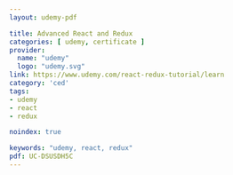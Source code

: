 ```yaml
---
layout: udemy-pdf

title: Advanced React and Redux
categories: [ udemy, certificate ]
provider:
  name: "udemy"
  logo: "udemy.svg"
link: https://www.udemy.com/react-redux-tutorial/learn
category: 'ced'
tags:
- udemy
- react
- redux

noindex: true

keywords: "udemy, react, redux"
pdf: UC-DSUSDH5C
---
```

